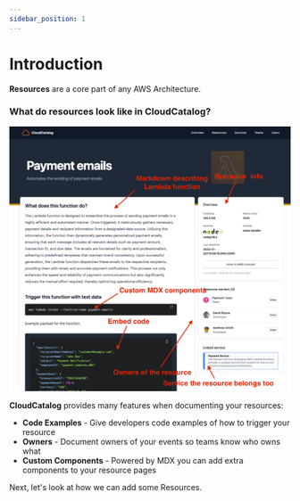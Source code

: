 ```yaml
---
sidebar_position: 1
---
```


# Introduction

**Resources** are a core part of any AWS Architecture.

### What do resources look like in CloudCatalog?

![Resource Example](./img/Resource.png)

**CloudCatalog** provides many features when documenting your resources:

- **Code Examples** - Give developers code examples of how to trigger your resource
- **Owners** - Document owners of your events so teams know who owns what
- **Custom Components** - Powered by MDX you can add extra components to your resource pages

Next, let's look at how we can add some Resources.
